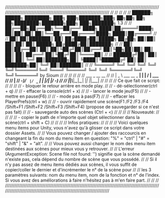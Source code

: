 ﻿//////////////////////////////////////////////////////////////////////////////////////////////////////////////////////////////////////////////////////////////////////
//                                                                                                                                                                  //
//                                                                                                                                                                  //
//                     ██████╗  █████╗ ████████╗    ███╗   ███╗███████╗███╗   ██╗██╗   ██╗    ██╗████████╗███████╗███╗   ███╗███████╗ 1.3                           //
//                     ██╔══██╗██╔══██╗╚══██╔══╝    ████╗ ████║██╔════╝████╗  ██║██║   ██║    ██║╚══██╔══╝██╔════╝████╗ ████║██╔════╝                               //
//                     ██║  ██║███████║   ██║       ██╔████╔██║█████╗  ██╔██╗ ██║██║   ██║    ██║   ██║   █████╗  ██╔████╔██║███████╗                               //
//                     ██║  ██║██╔══██║   ██║       ██║╚██╔╝██║██╔══╝  ██║╚██╗██║██║   ██║    ██║   ██║   ██╔══╝  ██║╚██╔╝██║╚════██║                               //
//                     ██████╔╝██║  ██║   ██║       ██║ ╚═╝ ██║███████╗██║ ╚████║╚██████╔╝    ██║   ██║   ███████╗██║ ╚═╝ ██║███████║                               //
//                     ╚═════╝ ╚═╝  ╚═╝   ╚═╝       ╚═╝     ╚═╝╚══════╝╚═╝  ╚═══╝ ╚═════╝     ╚═╝   ╚═╝   ╚══════╝╚═╝     ╚═╝╚══════╝ by Sioum                      //
//                                                                                                                                                                  //
//                                                                                                                                                                  //
//   ___                _   __  __                                                                                                                                  //
//  | _ \ ___  __ _  __| | |  \/  | ___                                                                                                                             //
//  |   // -_)/ _` |/ _` | | |\/| |/ -_)                                                                                                                            //
//  |_|_\\___|\__,_|\__,_| |_|  |_|\___|                                                                                                                            //
//                                                                                                                                                                  //
//  Ce que fait ce script:                                                                                                                                          //
//                                                                                                                                                                  //
//  - bloquer le retour arrière en mode play.                                                                                                                       //
//  - dé-sélectionner(ctrl + q)                                                                                                                                     //
//  - effacer la console(ctrl + x)                                                                                                                                  //
//  - lancer le mode jeu(F5)                                                                                                                                        //
//  - mettre en pause(F6)                                                                                                                                           //
//  - mode pas à pas(F7)                                                                                                                                            //
//  - effacer les PlayerPrefs(ctrl + w)                                                                                                                             //
//  - ouvrir rapidement une scène(F1 /F2 /F3 /F4 /Shift+F1 /Shift+F2 /Shift+F3 /Shift+F4) (propose de sauvegarder si ce n'est pas fait)                             //
//  - sauvegarde auto des scènes (Ctrl  + <)                                                                                                                        //
//                                                                                                                                                                  //
//  Nouveauté:                                                                                                                                                      //
//                                                                                                                                                                  //
//  - copier le path de n'importe quel objet sélectionner dans la scène(ctrl + shift + C)                                                                           //
//                                                                                                                                                                  //
//  Infos pratiques:                                                                                                                                                //
//                                                                                                                                                                  //
//  Voici quelques menu items pour Unity, vous n'avez qu'à glisser ce script dans votre dossier Assets.                                                             //
//  Vous pouvez changer / ajouter des raccourcis en changeant la fin du nom du menu item en question: "%" = "ctrl" | "#" = "shift" | "&" = "alt".                   //
//  Vous pouvez aussi changer le nom des menu item destinées aux scènes pour mieux vous y retrouver.                                                                //
//  L'erreur (ArgumentException: Scene file not found: '') signifie que la scène demandé n'existe pas, cela dépend du nombre de scène que vous possédé.             //
//  Si il n'y pas assez de menu items dédiés aux scènes, il vous suffit de copier/coller le dernier et d'incrémenter le n° de la scène pour                         //
//  les 3 paramètres suivants: nom du menu item, nom de la fonction et n° de l'index. Si vous avez des améliorations à faire n'hésitez pas à m'en faire part.       //
//                                                                                                                                                                  //
//////////////////////////////////////////////////////////////////////////////////////////////////////////////////////////////////////////////////////////////////////